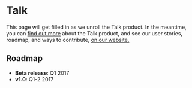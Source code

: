 # Talk

This page will get filled in as we unroll the Talk product. In the meantime, you can [find out more](https://coralproject.net/products/talk.html) about the Talk product, and see our user stories, roadmap, and ways to contribute, [on our website.](https://coralproject.net/contribute.html#help-us-improve-talk)

## Roadmap

* **Beta release**: Q1 2017
* **v1.0**: Q1-2 2017
